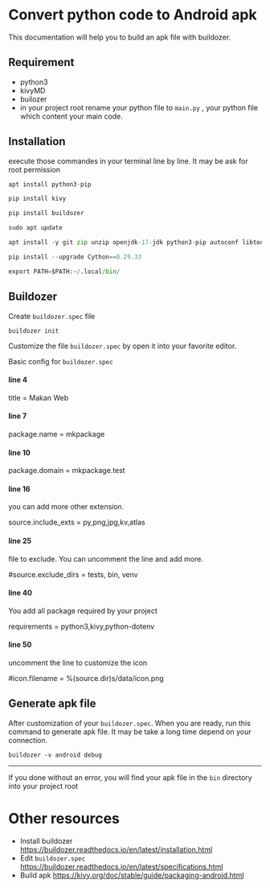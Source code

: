 # Convert python code to Android apk 

This documentation will help you to build an apk file with buildozer.

## Requirement
- python3
- kivyMD
- builozer
- in your project root rename your python file to ```main.py``` , your python file which content your main code. 

## Installation

execute those commandes in your terminal line by line. It may be ask for root permission

```python
apt install python3-pip

pip install kivy

pip install buildozer

sudo apt update

apt install -y git zip unzip openjdk-17-jdk python3-pip autoconf libtool pkg-config zlib1g-dev libncurses5-dev libncursesw5-dev libtinfo5 cmake libffi-dev libssl-dev

pip install --upgrade Cython==0.29.33

export PATH=$PATH:~/.local/bin/
```

## Buildozer

Create ```buildozer.spec``` file

```
buildozer init
```

Customize the file ```buildozer.spec``` by open it into your favorite editor.

Basic config for ```buildozer.spec```


#### line 4
title = Makan Web

#### line 7
package.name = mkpackage

#### line 10
package.domain = mkpackage.test

#### line 16
you can add more other extension.

source.include_exts = py,png,jpg,kv,atlas 

#### line 25
file to exclude. You can uncomment the line and add more.

#source.exclude_dirs = tests, bin, venv

#### line 40
You add all package required by your project

requirements = python3,kivy,python-dotenv

#### line 50
uncomment the line to customize the icon

#icon.filename = %(source.dir)s/data/icon.png



## Generate apk file

After customization of your ```buildozer.spec```. When you are ready, run this command to generate apk file. It may be take a long time depend on your connection.


```
buildozer -v android debug
```

--------------------------
If you done without an error, you will find your apk file in the ```bin``` directory into your project root




# Other resources

- Install buildozer https://buildozer.readthedocs.io/en/latest/installation.html 
- Edit ```buildozer.spec``` https://buildozer.readthedocs.io/en/latest/specifications.html 
- Build apk https://kivy.org/doc/stable/guide/packaging-android.html


